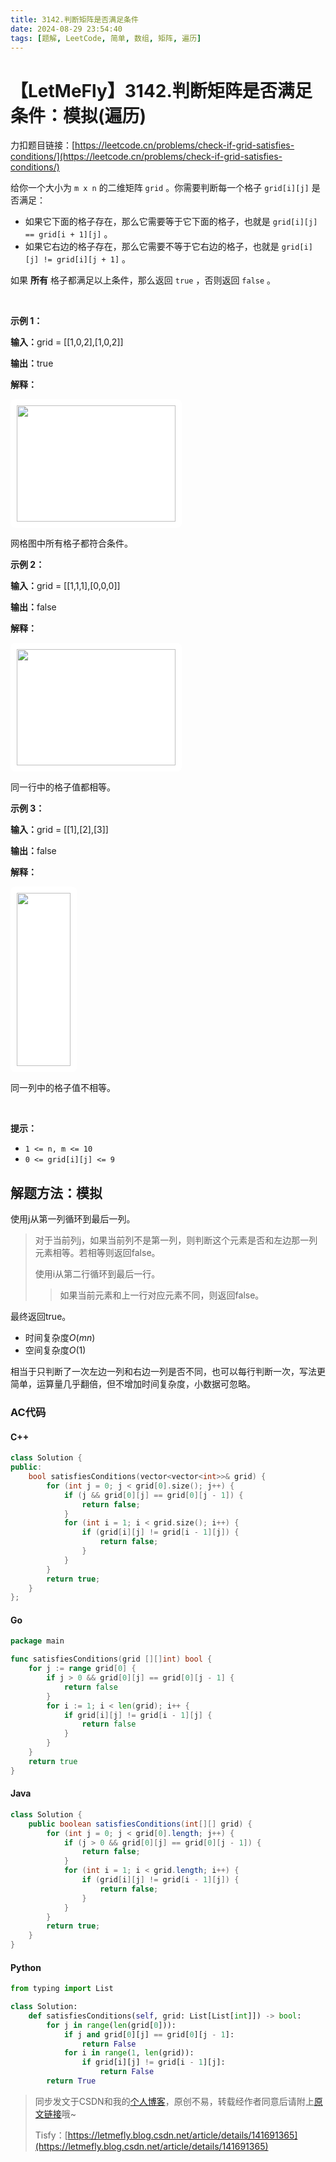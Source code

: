 ```yaml
---
title: 3142.判断矩阵是否满足条件
date: 2024-08-29 23:54:40
tags: [题解, LeetCode, 简单, 数组, 矩阵, 遍历]
---
```


# 【LetMeFly】3142.判断矩阵是否满足条件：模拟(遍历)

力扣题目链接：[https://leetcode.cn/problems/check-if-grid-satisfies-conditions/](https://leetcode.cn/problems/check-if-grid-satisfies-conditions/)

<p>给你一个大小为 <code>m x n</code>&nbsp;的二维矩阵&nbsp;<code>grid</code>&nbsp;。你需要判断每一个格子&nbsp;<code>grid[i][j]</code>&nbsp;是否满足：</p>

<ul>
	<li>如果它下面的格子存在，那么它需要等于它下面的格子，也就是&nbsp;<code>grid[i][j] == grid[i + 1][j]</code>&nbsp;。</li>
	<li>如果它右边的格子存在，那么它需要不等于它右边的格子，也就是&nbsp;<code>grid[i][j] != grid[i][j + 1]</code>&nbsp;。</li>
</ul>

<p>如果 <strong>所有</strong>&nbsp;格子都满足以上条件，那么返回 <code>true</code>&nbsp;，否则返回 <code>false</code>&nbsp;。</p>

<p>&nbsp;</p>

<p><strong class="example">示例 1：</strong></p>

<div class="example-block">
<p><span class="example-io"><b>输入：</b>grid = [[1,0,2],[1,0,2]]</span></p>

<p><span class="example-io"><b>输出：</b>true</span></p>

<p><strong>解释：</strong></p>

<p><strong><img alt="" src="https://assets.leetcode.com/uploads/2024/04/15/examplechanged.png" style="width: 254px; height: 186px;padding: 10px; background: #fff; border-radius: .5rem;" /></strong></p>

<p>网格图中所有格子都符合条件。</p>
</div>

<p><strong class="example">示例 2：</strong></p>

<div class="example-block">
<p><span class="example-io"><b>输入：</b>grid = [[1,1,1],[0,0,0]]</span></p>

<p><span class="example-io"><b>输出：</b>false</span></p>

<p><b>解释：</b></p>

<p><strong><img alt="" src="https://assets.leetcode.com/uploads/2024/03/27/example21.png" style="width: 254px; height: 186px;padding: 10px; background: #fff; border-radius: .5rem;" /></strong></p>

<p>同一行中的格子值都相等。</p>
</div>

<p><strong class="example">示例 3：</strong></p>

<div class="example-block">
<p><span class="example-io"><b>输入：</b>grid = [[1],[2],[3]]</span></p>

<p><span class="example-io"><b>输出：</b>false</span></p>

<p><strong>解释：</strong></p>

<p><img alt="" src="https://assets.leetcode.com/uploads/2024/03/31/changed.png" style="width: 86px; height: 277px;padding: 10px; background: #fff; border-radius: .5rem;" /></p>

<p>同一列中的格子值不相等。</p>
</div>

<p>&nbsp;</p>

<p><strong>提示：</strong></p>

<ul>
	<li><code>1 &lt;= n, m &lt;= 10</code></li>
	<li><code>0 &lt;= grid[i][j] &lt;= 9</code></li>
</ul>


    
## 解题方法：模拟

使用j从第一列循环到最后一列。

> 对于当前列j，如果当前列不是第一列，则判断这个元素是否和左边那一列元素相等。若相等则返回false。
> 
> 使用i从第二行循环到最后一行。
>
> > 如果当前元素和上一行对应元素不同，则返回false。

最终返回true。

+ 时间复杂度$O(mn)$
+ 空间复杂度$O(1)$

相当于只判断了一次左边一列和右边一列是否不同，也可以每行判断一次，写法更简单，运算量几乎翻倍，但不增加时间复杂度，小数据可忽略。

### AC代码

#### C++

```cpp
class Solution {
public:
    bool satisfiesConditions(vector<vector<int>>& grid) {
        for (int j = 0; j < grid[0].size(); j++) {
            if (j && grid[0][j] == grid[0][j - 1]) {
                return false;
            }
            for (int i = 1; i < grid.size(); i++) {
                if (grid[i][j] != grid[i - 1][j]) {
                    return false;
                }
            }
        }
        return true;
    }
};
```

#### Go

```go
package main

func satisfiesConditions(grid [][]int) bool {
    for j := range grid[0] {
        if j > 0 && grid[0][j] == grid[0][j - 1] {
            return false
        }
        for i := 1; i < len(grid); i++ {
            if grid[i][j] != grid[i - 1][j] {
                return false
            }
        }
    }
    return true
}
```

#### Java

```java
class Solution {
    public boolean satisfiesConditions(int[][] grid) {
        for (int j = 0; j < grid[0].length; j++) {
            if (j > 0 && grid[0][j] == grid[0][j - 1]) {
                return false;
            }
            for (int i = 1; i < grid.length; i++) {
                if (grid[i][j] != grid[i - 1][j]) {
                    return false;
                }
            }
        }
        return true;
    }
}
```

#### Python

```python
from typing import List

class Solution:
    def satisfiesConditions(self, grid: List[List[int]]) -> bool:
        for j in range(len(grid[0])):
            if j and grid[0][j] == grid[0][j - 1]:
                return False
            for i in range(1, len(grid)):
                if grid[i][j] != grid[i - 1][j]:
                    return False
        return True
```

> 同步发文于CSDN和我的[个人博客](https://blog.letmefly.xyz/)，原创不易，转载经作者同意后请附上[原文链接](https://blog.letmefly.xyz/2024/08/29/LeetCode%203142.%E5%88%A4%E6%96%AD%E7%9F%A9%E9%98%B5%E6%98%AF%E5%90%A6%E6%BB%A1%E8%B6%B3%E6%9D%A1%E4%BB%B6/)哦~
>
> Tisfy：[https://letmefly.blog.csdn.net/article/details/141691365](https://letmefly.blog.csdn.net/article/details/141691365)
